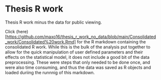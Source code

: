 # Thesis R work
 Thesis R work minus the data for public viewing. 
 
Click (here)[https://github.com/maxo16/thesis_r_work_no_data/blob/main/Consolidated_work/Consolidated%20work.Rmd] for the R markdown containing the consolidated R work. While this is the bulk of the analysis put together to allow for the quick manipulation of user defined parameters and their effects on the statistical model, it does not include a good bit of the data preprocessing. These were steps that only needed to be done once, and were also time consuming, and thus the data was saved as R objects and loaded duriing the runnnig of this markdown. 
